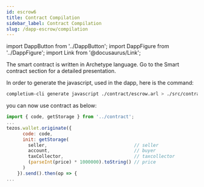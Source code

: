 ```yaml
---
id: escrow6
title: Contract Compilation
sidebar_label: Contract Compilation
slug: /dapp-escrow/compilation
---
```


import DappButton from '../DappButton';
import DappFigure from '../DappFigure';
import Link from '@docusaurus/Link';

The smart contract is written in <Link to="/docs/dapp-tools/archetype">Archetype</Link> language. Go to the <Link to="">Smart contract</Link> section for a detailed presentation.


In order to generate the javascript, used in the dapp, here is the <Link to='/docs/dapp-tools/completium-cli#generate-javascript'>command</Link>:

```bash
completium-cli generate javascript ./contract/escrow.arl > ./src/contract.js
```

you can now use contract as below:

```js
import { code, getStorage } from '../contract';
...
tezos.wallet.originate({
      code: code,
      init: getStorage(
        seller,                                // seller
        account,                               // buyer
        taxCollector,                          // taxcollector
        (parseInt(price) * 1000000).toString() // price
      )
    }).send().then(op => {
...

```
